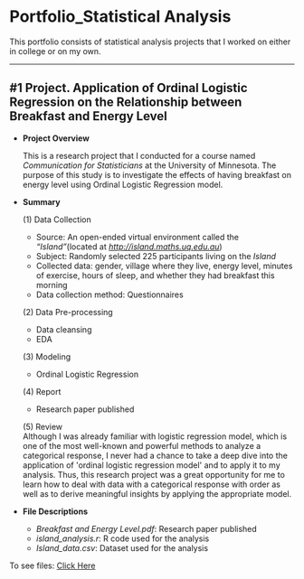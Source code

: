 # Portfolio_Statistical Analysis

This portfolio consists of statistical analysis projects that I worked on either in college or on my own. 

---

## #1 Project. Application of Ordinal Logistic Regression on the Relationship between Breakfast and Energy Level

- **Project Overview**

  This is a research project that I conducted for a course named *Communication for Statisticians* at the University of Minnesota. The purpose of this study is to investigate the effects of having breakfast on energy level using Ordinal Logistic Regression model. 



- **Summary**

   (1) Data Collection  
   - Source: An open-ended virtual environment called the *“Island”*(located at *http://island.maths.uq.edu.au*)  
   - Subject: Randomly selected 225 participants living on the *Island*  
   - Collected data: gender, village where they live, energy level, minutes of exercise, hours of sleep, and whether they had breakfast this morning  
   - Data collection method: Questionnaires  
   
   
   (2) Data Pre-processing  
   - Data cleansing  
   - EDA  
   
   
   (3) Modeling  
   - Ordinal Logistic Regression  
   
   
   (4) Report  
   - Research paper published
   
   
   (5) Review  
   Although I was already familiar with logistic regression model, which is one of the most well-known and powerful methods to analyze a categorical response, I never had a chance to take a deep dive into the application of 'ordinal logistic regression model' and to apply it to my analysis. Thus, this research project was a great opportunity for me to learn how to deal with data with a categorical response with order as well as to derive meaningful insights by applying the appropriate model.   
   


- **File Descriptions**
   - *Breakfast and Energy Level.pdf*: Research paper published
   - *island_analysis.r*: R code used for the analysis
   - *Island_data.csv*: Dataset used for the analysis 


To see files: [Click Here](https://github.com/jjpark0727/Portfolio_Statistical_Analysis/tree/main/Breakfast)
